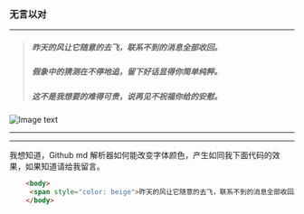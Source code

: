 ### 无言以对



---
> ##### 昨天的风让它随意的去飞，联系不到的消息全部收回。
> ##### 假象中的猜测在不停地追，留下好话显得你简单纯粹。
> ##### 这不是我想要的难得可贵，说再见不祝福你给的安慰。
![Image text](https://wx4.sinaimg.cn/mw690/005Fhb93gy1gcy96mkwkxj30n00h9dgp.jpg)

---

---

我想知道，Github md 解析器如何能改变字体颜色，产生如同我下面代码的效果，如果知道请给我留言。

```html
    <body>
     <span style="color: beige">昨天的风让它随意的去飞，联系不到的消息全部收回。</span>
    </body>
```
 


